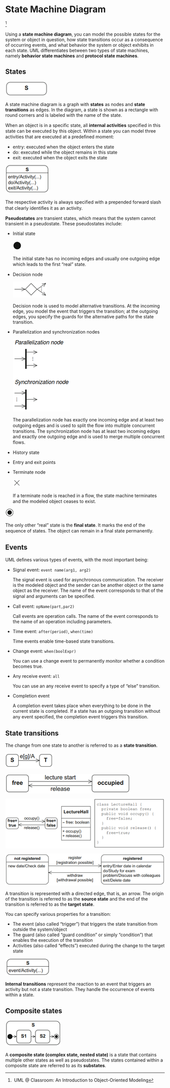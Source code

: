 # State Machine Diagram
[^classroom]

Using a **state machine diagram**, you can model the possible states for the system or object in question, how state transitions occur as a consequence of occurring events, and what behavior the system or object exhibits in each state. UML differentiates between two types of state machines, namely **behavior state machines** and **protocol state machines**.

## States
![](images/state.png)

A state machine diagram is a graph with **states** as nodes and **state transitions** as edges. In the diagram, a state is shown as a rectangle with round corners and is labeled with the name of the state.

When an object is in a speciﬁc state, all **internal activities** speciﬁed in this state can be executed by this object. Within a state you can model three activities that are executed at a predeﬁned moment:
- entry: executed when the object enters the state
- do: executed while the object remains in this state
- exit: executed when the object exits the state

![](images/state-activities.png)

The respective activity is always speciﬁed with a prepended forward slash that clearly identiﬁes it as an activity.

**Pseudostates** are transient states, which means that the system cannot transient in a pseudostate. These pseudostates include:
- Initial state

  ![](images/initial-state.png)

  The initial state has no incoming edges and usually one outgoing edge which leads to the ﬁrst “real” state.
- Decision node

  ![](images/decision-node.png)

  Decision node is used to model alternative transitions. At the incoming edge, you model the event that triggers the transition; at the outgoing edges, you specify the guards for the alternative paths for the state transition.
- Parallelization and synchronization nodes

  ![](images/parallelization-synchronization-nodes.png)

  The parallelization node has exactly one incoming edge and at least two outgoing edges and is used to split the ﬂow into multiple concurrent transitions. The synchronization node has at least two incoming edges and exactly one outgoing edge and is used to merge multiple concurrent ﬂows.
- History state
- Entry and exit points
- Terminate node

  ![](images/terminate-node.png)

  If a terminate node is reached in a ﬂow, the state machine terminates and the modeled object ceases to exist.

![](images/final-state.png)

The only other “real” state is the **final state**. It marks the end of the sequence of states. The object can remain in a ﬁnal state permanently.

## Events
UML deﬁnes various types of events, with the most important being:
- Signal event: `event name(arg1, arg2)`

  The signal event is used for asynchronous communication. The receiver is the modeled object and the sender can be another object or the same object as the receiver. The name of the event corresponds to that of the signal and arguments can be speciﬁed.
- Call event: `opName(part,par2)`

  Call events are operation calls. The name of the event corresponds to the name of an operation including parameters.
- Time event: `after(period)`, `when(time)`

  Time events enable time-based state transitions.
- Change event: `when(boolExpr)`

  You can use a change event to permanently monitor whether a condition becomes true.
- Any receive event: `all`

  You can use an any receive event to specify a type of “else” transition.
- Completion event

  A completion event takes place when everything to be done in the current state is completed. If a state has an outgoing transition without any event speciﬁed, the completion event triggers this transition.

## State transitions
The change from one state to another is referred to as a **state transition**.

![](images/transition.png)

![](images/states.png)

![](images/states-code.png)

![](images/states-activities.png)

A transition is represented with a directed edge, that is, an arrow. The origin of the transition is referred to as the **source state** and the end of the transition is referred to as the **target state**.

You can specify various properties for a transition:
- The event (also called “trigger”) that triggers the state transition from outside the system/object
- The guard (also called “guard condition” or simply “condition”) that enables the execution of the transition
- Activities (also called “effects”) executed during the change to the target state

![](images/internal-transitions.png)

**Internal transitions** represent the reaction to an event that triggers an activity but not a state transition. They handle the occurrence of events within a state.

## Composite states
![](images/composite-state.png)

A **composite state (complex state, nested state)** is a state that contains multiple other states as well as pseudostates. The states contained within a composite state are referred to as its **substates**.

[^classroom]: UML @ Classroom: An Introduction to Object-Oriented Modeling